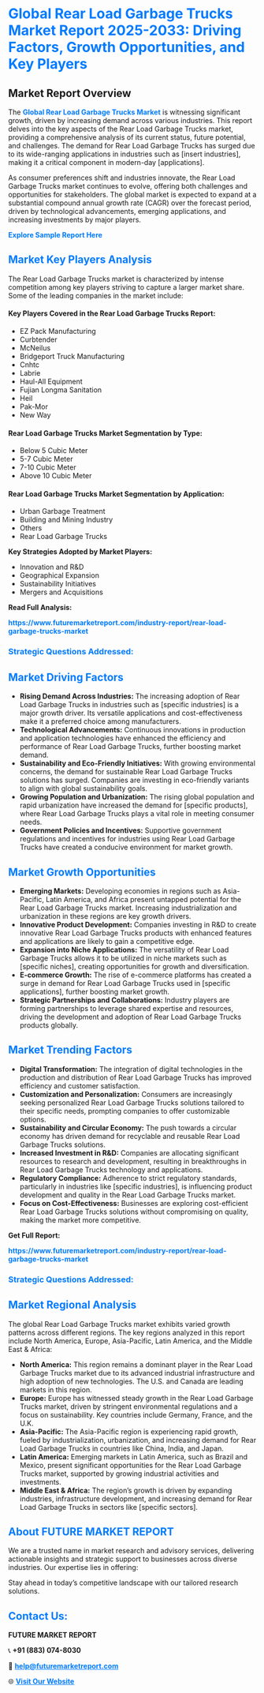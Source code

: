 <h1 style="color: #007BFF;">Global Rear Load Garbage Trucks Market Report 2025-2033: Driving Factors, Growth Opportunities, and Key Players</h1>

<section id="overview">
<h2>Market Report Overview</h2>
<p>The <a href="https://www.futuremarketreport.com/industry-report/rear-load-garbage-trucks-market" style="color: #007BFF; text-decoration: none;"><strong>Global Rear Load Garbage Trucks Market</strong></a> is witnessing significant growth, driven by increasing demand across various industries. This report delves into the key aspects of the Rear Load Garbage Trucks market, providing a comprehensive analysis of its current status, future potential, and challenges. The demand for Rear Load Garbage Trucks has surged due to its wide-ranging applications in industries such as [insert industries], making it a critical component in modern-day [applications].</p>
<p>As consumer preferences shift and industries innovate, the Rear Load Garbage Trucks market continues to evolve, offering both challenges and opportunities for stakeholders. The global market is expected to expand at a substantial compound annual growth rate (CAGR) over the forecast period, driven by technological advancements, emerging applications, and increasing investments by major players.</p>
</section>

<section id="overview">
<p><a href="https://www.futuremarketreport.com/request-sample/reportId=126031" style="color: #007BFF; text-decoration: none;"><strong>Explore Sample Report Here</strong></a></p>
</section>

<section id="key-players">
<h2 style="color: #007BFF;">Market Key Players Analysis</h2>
<p>The Rear Load Garbage Trucks market is characterized by intense competition among key players striving to capture a larger market share. Some of the leading companies in the market include:</p>
<h4>Key Players Covered in the Rear Load Garbage Trucks Report:</h4>
<ul><li>EZ Pack Manufacturing</li><li>Curbtender</li><li>McNeilus</li><li>Bridgeport Truck Manufacturing</li><li>Cnhtc</li><li>Labrie</li><li>Haul-All Equipment</li><li>Fujian Longma Sanitation</li><li>Heil</li><li>Pak-Mor</li><li>New Way</li></ul>
<h4>Rear Load Garbage Trucks Market Segmentation by Type:</h4>
<ul><li>Below 5 Cubic Meter</li><li>5-7 Cubic Meter</li><li>7-10 Cubic Meter</li><li>Above 10 Cubic Meter</li></ul>

<h4>Rear Load Garbage Trucks Market Segmentation by Application:</h4>
<ul><li>Urban Garbage Treatment</li><li>Building and Mining Industry</li><li>Others</li><li>Rear Load Garbage Trucks</li></ul>
<p><strong>Key Strategies Adopted by Market Players:</strong></p>
<ul>
<li>Innovation and R&D</li>
<li>Geographical Expansion</li>
<li>Sustainability Initiatives</li>
<li>Mergers and Acquisitions</li>
</ul>
</section>

<section>
<p><strong>Read Full Analysis: </strong></p><a href="https://www.futuremarketreport.com/industry-report/rear-load-garbage-trucks-market" style="color: #007BFF; text-decoration: none;"><strong>https://www.futuremarketreport.com/industry-report/rear-load-garbage-trucks-market</strong></a>
<h3 style="color: #007BFF;">Strategic Questions Addressed:</h3>
</section>

<section id="driving-factors">
<h2 style="color: #007BFF;">Market Driving Factors</h2>
<ul>
<li><strong>Rising Demand Across Industries:</strong> The increasing adoption of Rear Load Garbage Trucks in industries such as [specific industries] is a major growth driver. Its versatile applications and cost-effectiveness make it a preferred choice among manufacturers.</li>
<li><strong>Technological Advancements:</strong> Continuous innovations in production and application technologies have enhanced the efficiency and performance of Rear Load Garbage Trucks, further boosting market demand.</li>
<li><strong>Sustainability and Eco-Friendly Initiatives:</strong> With growing environmental concerns, the demand for sustainable Rear Load Garbage Trucks solutions has surged. Companies are investing in eco-friendly variants to align with global sustainability goals.</li>
<li><strong>Growing Population and Urbanization:</strong> The rising global population and rapid urbanization have increased the demand for [specific products], where Rear Load Garbage Trucks plays a vital role in meeting consumer needs.</li>
<li><strong>Government Policies and Incentives:</strong> Supportive government regulations and incentives for industries using Rear Load Garbage Trucks have created a conducive environment for market growth.</li>
</ul>
</section>

<section id="growth-opportunities">
<h2 style="color: #007BFF;">Market Growth Opportunities</h2>
<ul>
<li><strong>Emerging Markets:</strong> Developing economies in regions such as Asia-Pacific, Latin America, and Africa present untapped potential for the Rear Load Garbage Trucks market. Increasing industrialization and urbanization in these regions are key growth drivers.</li>
<li><strong>Innovative Product Development:</strong> Companies investing in R&D to create innovative Rear Load Garbage Trucks products with enhanced features and applications are likely to gain a competitive edge.</li>
<li><strong>Expansion into Niche Applications:</strong> The versatility of Rear Load Garbage Trucks allows it to be utilized in niche markets such as [specific niches], creating opportunities for growth and diversification.</li>
<li><strong>E-commerce Growth:</strong> The rise of e-commerce platforms has created a surge in demand for Rear Load Garbage Trucks used in [specific applications], further boosting market growth.</li>
<li><strong>Strategic Partnerships and Collaborations:</strong> Industry players are forming partnerships to leverage shared expertise and resources, driving the development and adoption of Rear Load Garbage Trucks products globally.</li>
</ul>
</section>

<section id="trending-factors">
<h2 style="color: #007BFF;">Market Trending Factors</h2>
<ul>
<li><strong>Digital Transformation:</strong> The integration of digital technologies in the production and distribution of Rear Load Garbage Trucks has improved efficiency and customer satisfaction.</li>
<li><strong>Customization and Personalization:</strong> Consumers are increasingly seeking personalized Rear Load Garbage Trucks solutions tailored to their specific needs, prompting companies to offer customizable options.</li>
<li><strong>Sustainability and Circular Economy:</strong> The push towards a circular economy has driven demand for recyclable and reusable Rear Load Garbage Trucks solutions.</li>
<li><strong>Increased Investment in R&D:</strong> Companies are allocating significant resources to research and development, resulting in breakthroughs in Rear Load Garbage Trucks technology and applications.</li>
<li><strong>Regulatory Compliance:</strong> Adherence to strict regulatory standards, particularly in industries like [specific industries], is influencing product development and quality in the Rear Load Garbage Trucks market.</li>
<li><strong>Focus on Cost-Effectiveness:</strong> Businesses are exploring cost-efficient Rear Load Garbage Trucks solutions without compromising on quality, making the market more competitive.</li>
</ul>
</section>

<section>
<p><strong>Get Full Report: </strong></p><a href="https://www.futuremarketreport.com/industry-report/rear-load-garbage-trucks-market" style="color: #007BFF; text-decoration: none;"><strong>https://www.futuremarketreport.com/industry-report/rear-load-garbage-trucks-market</strong></a>
<h3 style="color: #007BFF;">Strategic Questions Addressed:</h3>
</section>


<section id="regional-analysis">
<h2 style="color: #007BFF;">Market Regional Analysis</h2>
<p>The global Rear Load Garbage Trucks market exhibits varied growth patterns across different regions. The key regions analyzed in this report include North America, Europe, Asia-Pacific, Latin America, and the Middle East & Africa:</p>
<ul>
<li><strong>North America:</strong> This region remains a dominant player in the Rear Load Garbage Trucks market due to its advanced industrial infrastructure and high adoption of new technologies. The U.S. and Canada are leading markets in this region.</li>
<li><strong>Europe:</strong> Europe has witnessed steady growth in the Rear Load Garbage Trucks market, driven by stringent environmental regulations and a focus on sustainability. Key countries include Germany, France, and the U.K.</li>
<li><strong>Asia-Pacific:</strong> The Asia-Pacific region is experiencing rapid growth, fueled by industrialization, urbanization, and increasing demand for Rear Load Garbage Trucks in countries like China, India, and Japan.</li>
<li><strong>Latin America:</strong> Emerging markets in Latin America, such as Brazil and Mexico, present significant opportunities for the Rear Load Garbage Trucks market, supported by growing industrial activities and investments.</li>
<li><strong>Middle East & Africa:</strong> The region’s growth is driven by expanding industries, infrastructure development, and increasing demand for Rear Load Garbage Trucks in sectors like [specific sectors].</li>
</ul>
</section>

<footer>
<h2 style="color: #007BFF;">About FUTURE MARKET REPORT</h2>
<p>We are a trusted name in market research and advisory services, delivering actionable insights and strategic support to businesses across diverse industries. Our expertise lies in offering:</p>

<p>Stay ahead in today’s competitive landscape with our tailored research solutions.</p>

<h2 style="color: #007BFF;">Contact Us:</h2>
<p><strong>FUTURE MARKET REPORT</strong></p>
<p>📞 <strong>+91 (883) 074-8030</strong></p>
<p>📧 <strong><a href="mailto:help@futuremarketreport.com" style="color: #007BFF;">help@futuremarketreport.com</a></strong></p>
<p>🌐 <strong><a href="https://www.futuremarketreport.com/" style="color: #007BFF;">Visit Our Website</a></strong></p>
</footer>